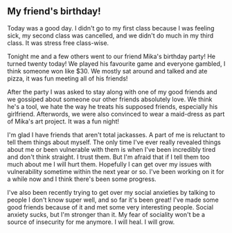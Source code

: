 ## My friend's birthday!
Today was a good day. I didn't go to my first class because I was feeling sick, my second class was cancelled, and we didn't do much in my third class. It was stress free class-wise.

Tonight me and a few others went to our friend Mika's birthday party! He turned twenty today!
We played his favourite game and everyone gambled, I think someone won like $30. 
We mostly sat around and talked and ate pizza, it was fun meeting all of his friends!

After the party I was asked to stay along with one of my good friends and we gossiped about someone our other friends absolutely love.
We think he's a tool, we hate the way he treats his supposed friends, especially his girlfriend.
Afterwords, we were also convinced to wear a maid-dress as part of Mika's art project. It was a fun night!

I'm glad I have friends that aren't total jackasses. A part of me is reluctant to tell them things about myself. The only time I've ever really revealed things about me or been vulnerable with them is when I've been incredibly tired and don't think straight.
I trust them. But I'm afraid that if I tell them too much about me I will hurt them. Hopefully I can get over my issues with vulnerability sometime within the next year or so. I've been working on it for a while now and I think there's been some progress.

I've also been recently trying to get over my social anxieties by talking to people I don't know super well, and so far it's been great! I've made some good friends because of it and met some very interesting people.
Social anxiety sucks, but I'm stronger than it. My fear of sociality won't be a source of insecurity for me anymore. I will heal. I will grow.
